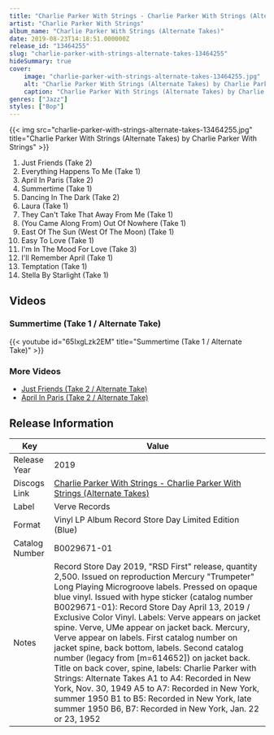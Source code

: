 ```yaml
---
title: "Charlie Parker With Strings - Charlie Parker With Strings (Alternate Takes)"
artist: "Charlie Parker With Strings"
album_name: "Charlie Parker With Strings (Alternate Takes)"
date: 2019-08-23T14:18:51.000000Z
release_id: "13464255"
slug: "charlie-parker-with-strings-alternate-takes-13464255"
hideSummary: true
cover:
    image: "charlie-parker-with-strings-alternate-takes-13464255.jpg"
    alt: "Charlie Parker With Strings (Alternate Takes) by Charlie Parker With Strings"
    caption: "Charlie Parker With Strings (Alternate Takes) by Charlie Parker With Strings"
genres: ["Jazz"]
styles: ["Bop"]
---
```


{{< img src="charlie-parker-with-strings-alternate-takes-13464255.jpg" title="Charlie Parker With Strings (Alternate Takes) by Charlie Parker With Strings" >}}

<!-- section break -->

1. Just Friends (Take 2)
2. Everything Happens To Me (Take 1)
3. April In Paris (Take 2)
4. Summertime (Take 1)
5. Dancing In The Dark (Take 2)
6. Laura (Take 1)
7. They Can't Take That Away From Me (Take 1)
8. (You Came Along From) Out Of Nowhere (Take 1)
9. East Of The Sun (West Of The Moon) (Take 1)
10. Easy To Love (Take 1)
11. I'm In The Mood For Love (Take 3)
12. I'll Remember April (Take 1)
13. Temptation (Take 1)
14. Stella By Starlight (Take 1)

<!-- section break -->




## Videos
### Summertime (Take 1 / Alternate Take)
{{< youtube id="65IxgLzk2EM" title="Summertime (Take 1 / Alternate Take)" >}}<br>

### More Videos

- [Just Friends (Take 2 / Alternate Take)](https://www.youtube.com/watch?v=KBZlk32eCz0)
- [April In Paris (Take 2 / Alternate Take)](https://www.youtube.com/watch?v=cvaOvxf-FNM)


## Release Information
|  Key           | Value                                                |
| ---------------| ---------------------------------------------------- |
| Release Year   | 2019                                   |
| Discogs Link   | [Charlie Parker With Strings - Charlie Parker With Strings (Alternate Takes)](https://www.discogs.com/release/13464255-Charlie-Parker-With-Strings-Charlie-Parker-With-Strings-Alternate-Takes) |
| Label          | Verve Records |
| Format         | Vinyl LP Album Record Store Day Limited Edition (Blue) |
| Catalog Number | B0029671-01 |
| Notes | Record Store Day 2019, "RSD First" release, quantity 2,500.  Issued on reproduction Mercury "Trumpeter" Long Playing Microgroove labels.  Pressed on opaque blue vinyl.  Issued with hype sticker (catalog number B0029671-01): Record Store Day April 13, 2019 / Exclusive Color Vinyl.  Labels: Verve appears on jacket spine. Verve, UMe appear on jacket back. Mercury, Verve appear on labels.  First catalog number on jacket spine, back bottom, labels. Second catalog number (legacy from [m=614652]) on jacket back.  Title on back cover, spine, labels: Charlie Parker with Strings: Alternate Takes  A1 to A4: Recorded in New York, Nov. 30, 1949 A5 to A7: Recorded in New York, summer 1950 B1 to B5: Recorded in New York, late summer 1950 B6, B7: Recorded in New York, Jan. 22 or 23, 1952 |